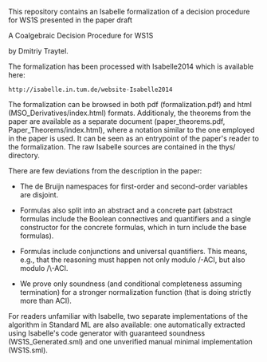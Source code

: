This repository contains an Isabelle formalization of a decision procedure for
WS1S presented in the paper draft

  A Coalgebraic Decision Procedure for WS1S
  
by Dmitriy Traytel.

The formalization has been processed with Isabelle2014 which is available here:

    http://isabelle.in.tum.de/website-Isabelle2014

The formalization can be browsed in both pdf (formalization.pdf) and html
(MSO_Derivatives/index.html) formats. Additionaly, the theorems from the paper
are available as a separate document (paper_theorems.pdf,
Paper_Theorems/index.html), where a notation similar to the one employed in the
paper is used. It can be seen as an entrypoint of the paper's reader to the
formalization. The raw Isabelle sources are contained in the thys/ directory.

There are few deviations from the description in the paper:

* The de Bruijn namespaces for first-order and second-order variables are disjoint.

* Formulas also split into an abstract and a concrete part (abstract formulas
  include the Boolean connectives and quantifiers and a single constructor for
  the concrete formulas, which in turn include the base formulas).

* Formulas include conjunctions and universal quantifiers. This means, e.g.,
  that the reasoning must happen not only modulo \/-ACI, but also modulo /\\-ACI.

* We prove only soundness (and conditional completeness assuming termination)
  for a stronger normalization function (that is doing strictly more than ACI).

For readers unfamiliar with Isabelle, two separate implementations of the
algorithm in Standard ML are also available: one automatically extracted using
Isabelle's code generator with guaranteed soundness (WS1S_Generated.sml) and one
unverified manual minimal implementation (WS1S.sml).
